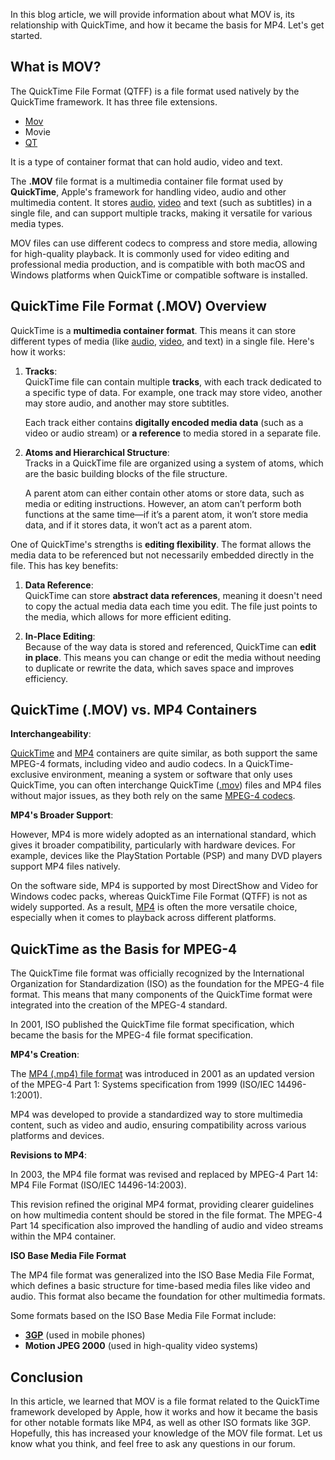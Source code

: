 In this blog article, we will provide information about what MOV is, its relationship with QuickTime, and how it became the basis for MP4. Let's get started.

## What is MOV?

The QuickTime File Format (QTFF) is a file format used natively by the QuickTime framework. It has three file extensions.

- [Mov][1]
- Movie
- [QT][2]

It is a type of container format that can hold audio, video and text.

The **.MOV** file format is a multimedia container file format used by **QuickTime**, Apple's framework for handling video, audio and other multimedia content. It stores [audio][3], [video][4] and text (such as subtitles) in a single file, and can support multiple tracks, making it versatile for various media types.

MOV files can use different codecs to compress and store media, allowing for high-quality playback. It is commonly used for video editing and professional media production, and is compatible with both macOS and Windows platforms when QuickTime or compatible software is installed.

## QuickTime File Format (.MOV) Overview

QuickTime is a **multimedia container format**. This means it can store different types of media (like [audio][3], [video][4], and text) in a single file. Here's how it works:

1.  **Tracks**:  
    QuickTime file can contain multiple **tracks**, with each track dedicated to a specific type of data. For example, one track may store video, another may store audio, and another may store subtitles.

    Each track either contains **digitally encoded media data** (such as a video or audio stream) or **a reference** to media stored in a separate file.
2.  **Atoms and Hierarchical Structure**:  
    Tracks in a QuickTime file are organized using a system of atoms, which are the basic building blocks of the file structure.

    A parent atom can either contain other atoms or store data, such as media or editing instructions. However, an atom can’t perform both functions at the same time—if it’s a parent atom, it won’t store media data, and if it stores data, it won’t act as a parent atom.

One of QuickTime's strengths is **editing flexibility**. The format allows the media data to be referenced but not necessarily embedded directly in the file. This has key benefits:

1.  **Data Reference**:  
    QuickTime can store **abstract data references**, meaning it doesn't need to copy the actual media data each time you edit. The file just points to the media, which allows for more efficient editing.
    
2.  **In-Place Editing**:  
    Because of the way data is stored and referenced, QuickTime can **edit in place**. This means you can change or edit the media without needing to duplicate or rewrite the data, which saves space and improves efficiency.

## QuickTime (.MOV) vs. MP4 Containers

**Interchangeability**:  

[QuickTime][1] and [MP4][5] containers are quite similar, as both support the same MPEG-4 formats, including video and audio codecs. In a QuickTime-exclusive environment, meaning a system or software that only uses QuickTime, you can often interchange QuickTime ([.mov][1]) files and MP4 files without major issues, as they both rely on the same [MPEG-4 codecs][5].

**MP4's Broader Support**:  

However, MP4 is more widely adopted as an international standard, which gives it broader compatibility, particularly with hardware devices. For example, devices like the PlayStation Portable (PSP) and many DVD players support MP4 files natively.

On the software side, MP4 is supported by most DirectShow and Video for Windows codec packs, whereas QuickTime File Format (QTFF) is not as widely supported. As a result, [MP4][5] is often the more versatile choice, especially when it comes to playback across different platforms.

## QuickTime as the Basis for MPEG-4
 
The QuickTime file format was officially recognized by the International Organization for Standardization (ISO) as the foundation for the MPEG-4 file format. This means that many components of the QuickTime format were integrated into the creation of the MPEG-4 standard.

In 2001, ISO published the QuickTime file format specification, which became the basis for the MPEG-4 file format specification.

**MP4's Creation**:  

The [MP4 (.mp4) file format][5] was introduced in 2001 as an updated version of the MPEG-4 Part 1: Systems specification from 1999 (ISO/IEC 14496-1:2001).

MP4 was developed to provide a standardized way to store multimedia content, such as video and audio, ensuring compatibility across various platforms and devices.

**Revisions to MP4**:  

In 2003, the MP4 file format was revised and replaced by MPEG-4 Part 14: MP4 File Format (ISO/IEC 14496-14:2003).

This revision refined the original MP4 format, providing clearer guidelines on how multimedia content should be stored in the file format. The MPEG-4 Part 14 specification also improved the handling of audio and video streams within the MP4 container.

**ISO Base Media File Format**

The MP4 file format was generalized into the ISO Base Media File Format, which defines a basic structure for time-based media files like video and audio. This format also became the foundation for other multimedia formats.

Some formats based on the ISO Base Media File Format include:

-   [**3GP**][6] (used in mobile phones)
-   **Motion JPEG 2000** (used in high-quality video systems)

## Conclusion

In this article, we learned that MOV is a file format related to the QuickTime framework developed by Apple, how it works and how it became the basis for other notable formats like MP4, as well as other ISO formats like 3GP. Hopefully, this has increased your knowledge of the MOV file format. Let us know what you think, and feel free to ask any questions in our forum.

[1]: https://docs.fileformat.com/video/mov/
[2]: https://docs.fileformat.com/video/qt/
[3]: https://docs.fileformat.com/audio/
[4]: https://docs.fileformat.com/video/
[5]: https://docs.fileformat.com/video/mp4/
[6]: https://docs.fileformat.com/video/3gp/
